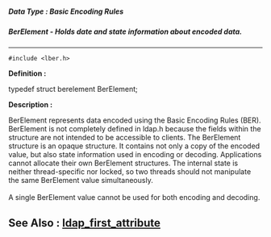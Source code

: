 ##### Data Type : Basic Encoding Rules
##### BerElement - Holds date and state information about encoded data.
---
```
#include <lber.h>
```

**Definition :**

typedef struct berelement BerElement;

**Description :**

BerElement represents data encoded using the Basic Encoding Rules (BER). BerElement is not completely defined in ldap.h because the fields within the structure are not intended to be accessible to clients. The BerElement structure is an opaque structure. It contains not only a copy of the encoded value, but also state information used in encoding or decoding.  Applications cannot allocate their own BerElement structures.  The internal state is neither thread-specific nor locked, so two threads should not manipulate the same BerElement value simultaneously.<br>
<br>
A single BerElement value cannot be used for both encoding and decoding.


**See Also :**
[ldap_first_attribute](/domino-c-api-docs/reference/Func/ldap_first_attribute)
---
